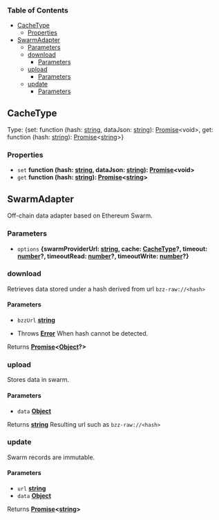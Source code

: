 <!-- Generated by documentation.js. Update this documentation by updating the source code. -->

### Table of Contents

-   [CacheType][1]
    -   [Properties][2]
-   [SwarmAdapter][3]
    -   [Parameters][4]
    -   [download][5]
        -   [Parameters][6]
    -   [upload][7]
        -   [Parameters][8]
    -   [update][9]
        -   [Parameters][10]

## CacheType

Type: {set: function (hash: [string][11], dataJson: [string][11]): [Promise][12]&lt;void>, get: function (hash: [string][11]): [Promise][12]&lt;[string][11]>}

### Properties

-   `set` **function (hash: [string][11], dataJson: [string][11]): [Promise][12]&lt;void>** 
-   `get` **function (hash: [string][11]): [Promise][12]&lt;[string][11]>** 

## SwarmAdapter

Off-chain data adapter based on Ethereum Swarm.

### Parameters

-   `options` **{swarmProviderUrl: [string][11], cache: [CacheType][13]?, timeout: [number][14]?, timeoutRead: [number][14]?, timeoutWrite: [number][14]?}** 

### download

Retrieves data stored under a hash derived from url `bzz-raw://<hash>`

#### Parameters

-   `bzzUrl` **[string][11]** 


-   Throws **[Error][15]** When hash cannot be detected.

Returns **[Promise][12]&lt;[Object][16]?>** 

### upload

Stores data in swarm.

#### Parameters

-   `data` **[Object][16]** 

Returns **[string][11]** Resulting url such as `bzz-raw://<hash>`

### update

Swarm records are immutable.

#### Parameters

-   `url` **[string][11]** 
-   `data` **[Object][16]** 

Returns **[Promise][12]&lt;[string][11]>** 

[1]: #cachetype

[2]: #properties

[3]: #swarmadapter

[4]: #parameters

[5]: #download

[6]: #parameters-1

[7]: #upload

[8]: #parameters-2

[9]: #update

[10]: #parameters-3

[11]: https://developer.mozilla.org/docs/Web/JavaScript/Reference/Global_Objects/String

[12]: https://developer.mozilla.org/docs/Web/JavaScript/Reference/Global_Objects/Promise

[13]: #cachetype

[14]: https://developer.mozilla.org/docs/Web/JavaScript/Reference/Global_Objects/Number

[15]: https://developer.mozilla.org/docs/Web/JavaScript/Reference/Global_Objects/Error

[16]: https://developer.mozilla.org/docs/Web/JavaScript/Reference/Global_Objects/Object
